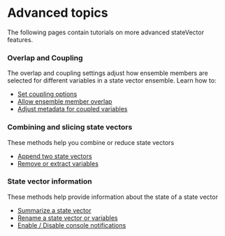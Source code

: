 
# Advanced topics
The following pages contain tutorials on more advanced stateVector features.

### Overlap and Coupling
The overlap and coupling settings adjust how ensemble members are selected for different variables in a state vector ensemble. Learn how to:
* [Set coupling options](couple)
* [Allow ensemble member overlap](overlap)
* [Adjust metadata for coupled variables](metadata)

### Combining and slicing state vectors
These methods help you combine or reduce state vectors
* [Append two state vectors](append)
* [Remove or extract variables](remove-extract)

### State vector information
These methods help provide information about the state of a state vector
* [Summarize a state vector](info)
* [Rename a state vector or variables](rename)
* [Enable / Disable console notifications](notify-console)
